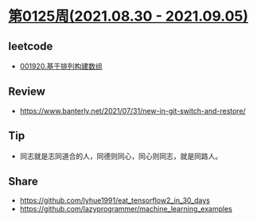 # [第0125周(2021.08.30 - 2021.09.05)](https://github.com/vjudge/ARTS/blob/master/2021/第0125周.md)

## leetcode
* [001920.基于排列构建数组](https://github.com/vjudge/leetcode/tree/master/001500-002000/001920.基于排列构建数组)

## Review
* https://www.banterly.net/2021/07/31/new-in-git-switch-and-restore/

## Tip
* 同志就是志同道合的人，同德则同心，同心则同志，就是同路人。

## Share
* https://github.com/lyhue1991/eat_tensorflow2_in_30_days
* https://github.com/lazyprogrammer/machine_learning_examples
